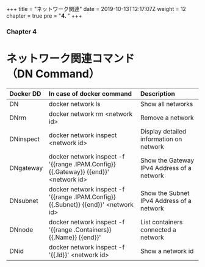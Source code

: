 +++
title = "ネットワーク関連"
date = 2019-10-13T12:17:07Z
weight = 12
chapter = true
pre = "<b>4. </b>"
+++

### Chapter 4

# ネットワーク関連コマンド<br>（DN Command）

|Docker DD|In case of docker command|Description|
|:---|:---|:---|
|DN|docker network ls|Show all networks|
|DNrm|docker network rm \<network id>|Remove a network|
|DNinspect|docker network inspect \<network id>|Display detailed information on network|
|DNgateway|docker network inspect -f '{{range .IPAM.Config}} {{.Gateway}} {{end}}' \<network id>|Show the Gateway IPv4 Address of a network|
|DNsubnet|docker network inspect -f '{{range .IPAM.Config}} {{.Subnet}} {{end}}' \<network id>|Show the Subnet IPv4 Address of a network|
|DNnode|docker network inspect -f '{{range .Containers}} {{.Name}} {{end}}'|List containers connected a network|
|DNid|docker network inspect -f '{{.Id}}' \<network id>|Show a network id |